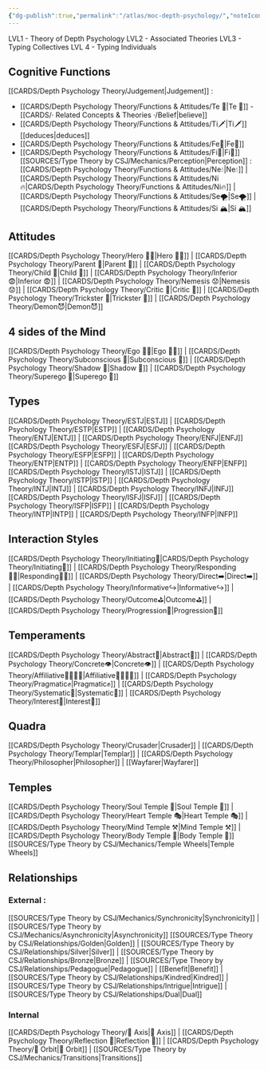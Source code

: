 ```yaml
---
{"dg-publish":true,"permalink":"/atlas/moc-depth-psychology/","noteIcon":"","created":"2022-12-27T18:42:43.849+01:00","updated":"2023-04-19T18:38:59.889+02:00"}
---
```



LVL1 - Theory of Depth Psychology
LVL2 - Associated Theories 
LVL3 - Typing Collectives
LVL 4 - Typing Individuals

## Cognitive Functions
[[CARDS/Depth Psychology Theory/Judgement\|Judgement]] : 
- [[CARDS/Depth Psychology Theory/Functions & Attitudes/Te 🏹\|Te 🏹]] - [[CARDS/· Related Concepts & Theories ·/Belief\|believe]] 
-  [[CARDS/Depth Psychology Theory/Functions & Attitudes/Ti🗡️\|Ti🗡️]] [[deduces\|deduces]]
-  [[CARDS/Depth Psychology Theory/Functions & Attitudes/Fe💉\|Fe💉]] 
-  [[CARDS/Depth Psychology Theory/Functions & Attitudes/Fi🔱\|Fi🔱]]
[[SOURCES/Type Theory by CSJ/Mechanics/Perception\|Perception]] : [[CARDS/Depth Psychology Theory/Functions & Attitudes/Ne💧\|Ne💧]] | [[CARDS/Depth Psychology Theory/Functions & Attitudes/Ni🔥\|CARDS/Depth Psychology Theory/Functions & Attitudes/Ni🔥]] | [[CARDS/Depth Psychology Theory/Functions & Attitudes/Se🌪️\|Se🌪️]] | [[CARDS/Depth Psychology Theory/Functions & Attitudes/Si 🏔️\|Si 🏔️]]

## Attitudes
[[CARDS/Depth Psychology Theory/Hero 🦸‍♂️\|Hero 🦸‍♂️]] | [[CARDS/Depth Psychology Theory/Parent 🤨\|Parent 🤨]] | [[CARDS/Depth Psychology Theory/Child 👼\|Child 👼]] | [[CARDS/Depth Psychology Theory/Inferior 😨\|Inferior 😨]] | [[CARDS/Depth Psychology Theory/Nemesis 😟\|Nemesis 😟]] | [[CARDS/Depth Psychology Theory/Critic 🤔\|Critic 🤔]] | [[CARDS/Depth Psychology Theory/Trickster 🤡\|Trickster 🤡]] | [[CARDS/Depth Psychology Theory/Demon😈\|Demon😈]]

## 4 sides of the Mind
[[CARDS/Depth Psychology Theory/Ego 🙋‍♂️\|Ego 🙋‍♂️]] | [[CARDS/Depth Psychology Theory/Subconscious 🤸\|Subconscious 🤸]] | [[CARDS/Depth Psychology Theory/Shadow 👤\|Shadow 👤]] | [[CARDS/Depth Psychology Theory/Superego 👹\|Superego 👹]]

## Types
[[CARDS/Depth Psychology Theory/ESTJ\|ESTJ]] | [[CARDS/Depth Psychology Theory/ESTP\|ESTP]] | [[CARDS/Depth Psychology Theory/ENTJ\|ENTJ]] | [[CARDS/Depth Psychology Theory/ENFJ\|ENFJ]] 
[[CARDS/Depth Psychology Theory/ESFJ\|ESFJ]] | [[CARDS/Depth Psychology Theory/ESFP\|ESFP]] | [[CARDS/Depth Psychology Theory/ENTP\|ENTP]] | [[CARDS/Depth Psychology Theory/ENFP\|ENFP]]
[[CARDS/Depth Psychology Theory/ISTJ\|ISTJ]] | [[CARDS/Depth Psychology Theory/ISTP\|ISTP]] | [[CARDS/Depth Psychology Theory/INTJ\|INTJ]] | [[CARDS/Depth Psychology Theory/INFJ\|INFJ]]
[[CARDS/Depth Psychology Theory/ISFJ\|ISFJ]] | [[CARDS/Depth Psychology Theory/ISFP\|ISFP]] | [[CARDS/Depth Psychology Theory/INTP\|INTP]] | [[CARDS/Depth Psychology Theory/INFP\|INFP]]

## Interaction Styles
[[CARDS/Depth Psychology Theory/Initiating👋\|CARDS/Depth Psychology Theory/Initiating👋]] | [[CARDS/Depth Psychology Theory/Responding🧘‍♂️\|Responding🧘‍♂️]] | [[CARDS/Depth Psychology Theory/Direct➡️\|Direct➡️]] | [[CARDS/Depth Psychology Theory/Informative↪️\|Informative↪️]] | [[CARDS/Depth Psychology Theory/Outcome⛳\|Outcome⛳]] | [[CARDS/Depth Psychology Theory/Progression🧗\|Progression🧗]]

## Temperaments 
[[CARDS/Depth Psychology Theory/Abstract💭\|Abstract💭]] | [[CARDS/Depth Psychology Theory/Concrete👁️\|Concrete👁️]] | [[CARDS/Depth Psychology Theory/Affiliative👨‍👩‍👧‍👦\|Affiliative👨‍👩‍👧‍👦]] | [[CARDS/Depth Psychology Theory/Pragmatic✊\|Pragmatic✊]] | [[CARDS/Depth Psychology Theory/Systematic🔧\|Systematic🔧]] | [[CARDS/Depth Psychology Theory/Interest🤝\|Interest🤝]]

## Quadra 
[[CARDS/Depth Psychology Theory/Crusader\|Crusader]] | [[CARDS/Depth Psychology Theory/Templar\|Templar]] | [[CARDS/Depth Psychology Theory/Philosopher\|Philosopher]] | [[Wayfarer\|Wayfarer]] 

## Temples 
[[CARDS/Depth Psychology Theory/Soul Temple 👥\|Soul Temple 👥]] | [[CARDS/Depth Psychology Theory/Heart Temple 🎭\|Heart Temple 🎭]] | [[CARDS/Depth Psychology Theory/Mind Temple ⚒️\|Mind Temple ⚒️]] | [[CARDS/Depth Psychology Theory/Body Temple 🌳\|Body Temple 🌳]]
[[SOURCES/Type Theory by CSJ/Mechanics/Temple Wheels\|Temple Wheels]]

## Relationships 
### External : 
[[SOURCES/Type Theory by CSJ/Mechanics/Synchronicity\|Synchronicity]] | [[SOURCES/Type Theory by CSJ/Mechanics/Asynchronicity\|Asynchronicity]] 
[[SOURCES/Type Theory by CSJ/Relationships/Golden\|Golden]] | [[SOURCES/Type Theory by CSJ/Relationships/Silver\|Silver]] | [[SOURCES/Type Theory by CSJ/Relationships/Bronze\|Bronze]] | [[SOURCES/Type Theory by CSJ/Relationships/Pedagogue\|Pedagogue]] | [[Benefit\|Benefit]] | [[SOURCES/Type Theory by CSJ/Relationships/Kindred\|Kindred]] | [[SOURCES/Type Theory by CSJ/Relationships/Intrigue\|Intrigue]] | [[SOURCES/Type Theory by CSJ/Relationships/Dual\|Dual]]

### Internal 
[[CARDS/Depth Psychology Theory/🧲 Axis\|🧲 Axis]] | [[CARDS/Depth Psychology Theory/Reflection 🔀\|Reflection 🔀]] | [[CARDS/Depth Psychology Theory/🔄 Orbit\|🔄 Orbit]] | [[SOURCES/Type Theory by CSJ/Mechanics/Transitions\|Transitions]] 